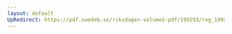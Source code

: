 ```yaml
---
layout: default
UpRedirect: https://pdf.swedeb.se/riksdagen-volumeG-pdf/199293/reg_199293_FiU/reg_199293_FiU_0011.pdf
---
```

